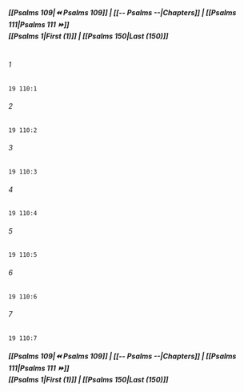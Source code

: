 
##### **[[Psalms 109|⏪ Psalms 109]] | [[-- Psalms --|Chapters]] | [[Psalms 111|Psalms 111 ⏩]]**<br>**[[Psalms 1|First (1)]] | [[Psalms 150|Last (150)]]**<br><br>

###### 1
``` verse
19 110:1
```
###### 2
``` verse
19 110:2
```
###### 3
``` verse
19 110:3
```
###### 4
``` verse
19 110:4
```
###### 5
``` verse
19 110:5
```
###### 6
``` verse
19 110:6
```
###### 7
``` verse
19 110:7
```

##### **[[Psalms 109|⏪ Psalms 109]] | [[-- Psalms --|Chapters]] | [[Psalms 111|Psalms 111 ⏩]]**<br>**[[Psalms 1|First (1)]] | [[Psalms 150|Last (150)]]**
